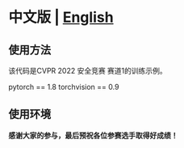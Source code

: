 

# 中文版 | [English](https://github.com/vtddggg/training_template_for_AI_challenger_sea8/blob/main/README_EN.md)

## 使用方法

该代码是CVPR 2022 安全竞赛 赛道1的训练示例。

pytorch == 1.8
torchvision == 0.9

## 使用环境




**感谢大家的参与，最后预祝各位参赛选手取得好成绩！**
